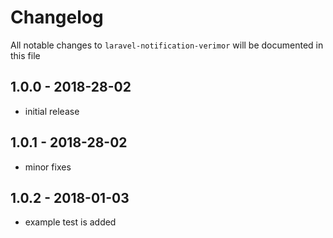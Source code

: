 # Changelog

All notable changes to `laravel-notification-verimor` will be documented in this file

## 1.0.0 - 2018-28-02

- initial release

## 1.0.1 - 2018-28-02

- minor fixes

## 1.0.2 - 2018-01-03

- example test is added